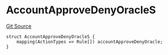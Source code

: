 # AccountApproveDenyOracleS
[Git Source](https://github.com/thrackle-io/tron/blob/4b8e6b6f1f58764b58a041110acc182dd905d211/src/client/token/handler/diamond/RuleStorage.sol)


```solidity
struct AccountApproveDenyOracleS {
    mapping(ActionTypes => Rule[]) accountApproveDenyOracle;
}
```

